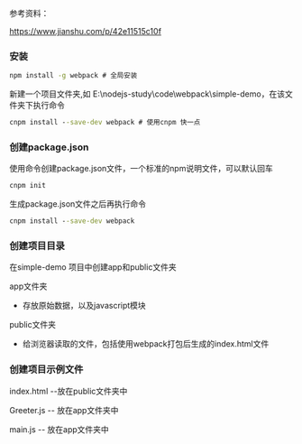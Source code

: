 参考资料：

https://www.jianshu.com/p/42e11515c10f

### 安装

```cmd
npm install -g webpack # 全局安装
```

新建一个项目文件夹,如 E:\nodejs-study\code\webpack\simple-demo，在该文件夹下执行命令

```cmd
cnpm install --save-dev webpack # 使用cnpm 快一点
```



### 创建package.json

使用命令创建package.json文件，一个标准的npm说明文件，可以默认回车

```cmd
cnpm init
```

生成package.json文件之后再执行命令

```cmd
cnpm install --save-dev webpack
```



### 创建项目目录

 在simple-demo 项目中创建app和public文件夹

app文件夹

- 存放原始数据，以及javascript模块

public文件夹

- 给浏览器读取的文件，包括使用webpack打包后生成的index.html文件

### 创建项目示例文件

index.html --放在public文件夹中

Greeter.js -- 放在app文件夹中

main.js -- 放在app文件夹中